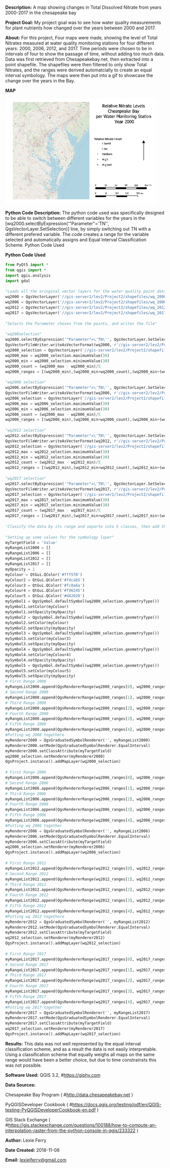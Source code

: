 **Description:** A map showing changes in Total Dissolved Nitrate from years 2000-2017 in the chesapeake bay

**Project Goal:** My project goal was to see how water quality measurements for plant nutrients how changed over the years between 2000 and 2017.

**About:** For this project, Four maps were made, showing the level of Total Nitrates measured at water quality monitoring stations for four different years: 2000, 2006, 2012, and 2017. Time periods were chosen to be in intervals of four to show the passage of time, without adding too much data. Data was first retrieved from Chesapeakebay.net, then extracted into a point shapefile. The shapefiles were then filtered to only show Total Nitrates, and the ranges were derived automatcially to create an equal interval symbology. The maps were then put into a gif to showcase the change over the years in the Bay.

**MAP**

![Project 2 GIF](https://github.com/lexiejferry/lexiejferry.github.io/blob/master/Chesapeake_Nitrates_Map/Nitrates.gif "Project1mapT2")


**Python Code Description:** The python code used was specifically designed to be able to switch between different variables for the years in the [wq2000.selectByExpression('"Parameter"=\'TN\'', QgsVectorLayer.SetSelection)] line, by simply switching out TN with a different prefered variable. The code creates a range for the variable selected and automatically assigns and Equal Interval Classification Scheme.
Python Code Used

**Python Code Used**
``` python
from PyQt5 import *
from qgis import *
import qgis.analysis
import gdal

"Loads all the oringinal vector layers for the water quality point data."
wq2000 = QgsVectorLayer('//gis-server2/lev2/Project2/shapefiles/wq_2000_r.shp', 'wq2000import', 'ogr')
wq2006 = QgsVectorLayer('//gis-server2/lev2/Project2/shapefiles/wq_2006_r.shp', 'wq2006import', 'ogr')
wq2012 = QgsVectorLayer('//gis-server2/lev2/Project2/shapefiles/wq_2012_r.shp', 'wq2012import', 'ogr')
wq2017 = QgsVectorLayer('//gis-server2/lev2/Project2/shapefiles/wq_2017_r.shp', 'wq2017import', 'ogr')

"Selects the Parameter chosen from the points, and writes the file"

"wq200selection"
wq2000.selectByExpression('"Parameter"=\'TN\'', QgsVectorLayer.SetSelection)
QgsVectorFileWriter.writeAsVectorFormat(wq2000, r'//gis-server2/lev2/Project2/shapefiles/selection/wq2000selection.gpkg', 'utf-8', wq2000.crs(), 'GPKG', True)
wq2000_selection = QgsVectorLayer('//gis-server2/lev2/Project2/shapefiles/selection/wq2000selection.gpkg', 'wq2000_selection', 'ogr')
wq2000_max = wq2000_selection.maximumValue(30)
wq2000_min = wq2000_selection.minimumValue(30)
wq2000_count = (wq2000_max - wq2000_min)/5
wq2000_ranges = [(wq2000_min),(wq2000_min+wq2000_count),(wq2000_min+(wq2000_count*2)),(wq2000_min+(wq2000_count*3)),(wq2000_min+(wq2000_count*4)),(wq2000_max)]

"wq2006 selection"
wq2006.selectByExpression('"Parameter"=\'TN\'', QgsVectorLayer.SetSelection)
QgsVectorFileWriter.writeAsVectorFormat(wq2006, r'//gis-server2/lev2/Project2/shapefiles/selection/wq2006selection.gpkg', 'utf-8', wq2006.crs(), 'GPKG', True)
wq2006_selection = QgsVectorLayer('//gis-server2/lev2/Project2/shapefiles/selection/wq2006selection.gpkg', 'wq2006_selection', 'ogr')
wq2006_max = wq2006_selection.maximumValue(30)
wq2006_min = wq2006_selection.minimumValue(30)
wq2006_count = (wq2006_max - wq2006_min)/5
wq2006_ranges = [(wq2006_min),(wq2006_min+wq2006_count),(wq2006_min+(wq2006_count*2)),(wq2006_min+(wq2006_count*3)),(wq2006_min+(wq2006_count*4)),(wq2006_max)]

"wq2012 selection"
wq2012.selectByExpression('"Parameter"=\'TN\'', QgsVectorLayer.SetSelection)
QgsVectorFileWriter.writeAsVectorFormat(wq2012, r'//gis-server2/lev2/Project2/shapefiles/selection/wq2012selection.gpkg', 'utf-8', wq2006.crs(), 'GPKG', True)
wq2012_selection = QgsVectorLayer('//gis-server2/lev2/Project2/shapefiles/selection/wq2012selection.gpkg', 'wq2012_selection', 'ogr')
wq2012_max = wq2012_selection.maximumValue(30)
wq2012_min = wq2012_selection.minimumValue(30)
wq2012_count = (wq2012_max - wq2012_min)/5
wq2012_ranges = [(wq2012_min),(wq2012_min+wq2012_count),(wq2012_min+(wq2012_count*2)),(wq2012_min+(wq2012_count*3)),(wq2012_min+(wq2012_count*4)),(wq2012_max)]

"wq2017 selection"
wq2017.selectByExpression('"Parameter"=\'TN\'', QgsVectorLayer.SetSelection)
QgsVectorFileWriter.writeAsVectorFormat(wq2017, r'//gis-server2/lev2/Project2/shapefiles/selection/wq2017selection.gpkg', 'utf-8', wq2012.crs(), 'GPKG', True)
wq2017_selection = QgsVectorLayer('//gis-server2/lev2/Project2/shapefiles/selection/wq2017selection.gpkg', 'wq2017_selection', 'ogr')
wq2017_max = wq2017_selection.maximumValue(30)
wq2017_min = wq2017_selection.minimumValue(30)
wq2017_count = (wq2017_max - wq2017_min)/5
wq2017_ranges = [(wq2017_min),(wq2017_min+wq2017_count),(wq2017_min+(wq2017_count*2)),(wq2017_min+(wq2017_count*3)),(wq2017_min+(wq2017_count*4)),(wq2017_max)]

'Classify the data by its range and separte into 5 classes, then add the map'

"Setting up some values for the symbology layer"
myTargetField = 'Value'
myRangeList2000 = []
myRangeList2006 = []
myRangeList2012 = []
myRangeList2017 = []
myOpacity = 1
myColour = QtGui.QColor('#fff5f0')
myColour2 = QtGui.QColor('#fdcab5')
myColour3 = QtGui.QColor('#fc8a6a')
myColour4 = QtGui.QColor('#f96245')
myColour5 = QtGui.QColor('#d42020')
mySymbol1 = QgsSymbol.defaultSymbol(wq2000_selection.geometryType())
mySymbol1.setColor(myColour)
mySymbol1.setOpacity(myOpacity)
mySymbol2 = QgsSymbol.defaultSymbol(wq2000_selection.geometryType())
mySymbol2.setColor(myColour)
mySymbol2.setOpacity(myOpacity)
mySymbol3 = QgsSymbol.defaultSymbol(wq2000_selection.geometryType())
mySymbol3.setColor(myColour3)
mySymbol3.setOpacity(myOpacity)
mySymbol4 = QgsSymbol.defaultSymbol(wq2000_selection.geometryType())
mySymbol4.setColor(myColour4)
mySymbol4.setOpacity(myOpacity)
mySymbol5 = QgsSymbol.defaultSymbol(wq2000_selection.geometryType())
mySymbol5.setColor(myColour5)
mySymbol5.setOpacity(myOpacity)
# First Range 2000
myRangeList2000.append(QgsRendererRange(wq2000_ranges[0], wq2000_ranges[1], mySymbol1, 'Lowest'))
# Second Range 2000
myRangeList2000.append(QgsRendererRange(wq2000_ranges[1], wq2000_ranges[2], mySymbol2, 'Low'))
# Third Range 2000
myRangeList2000.append(QgsRendererRange(wq2000_ranges[2], wq2000_ranges[3], mySymbol3, 'Medium'))
# Fourth Range 2000
myRangeList2000.append(QgsRendererRange(wq2000_ranges[3], wq2000_ranges[4], mySymbol4, 'High'))
# Fifth Range 2000
myRangeList2000.append(QgsRendererRange(wq2000_ranges[4], wq2000_ranges[5], mySymbol5, 'Highest'))
#Putting wq 2000 togethere
myRenderer2000 = QgsGraduatedSymbolRenderer('', myRangeList2000)
myRenderer2000.setMode(QgsGraduatedSymbolRenderer.EqualInterval)
myRenderer2000.setClassAttribute(myTargetField)
wq2000_selection.setRenderer(myRenderer2000)
QgsProject.instance().addMapLayer(wq2000_selection)

# First Range 2006
myRangeList2006.append(QgsRendererRange(wq2006_ranges[0], wq2006_ranges[1], mySymbol1, 'Lowest'))
# Second Range 2006
myRangeList2006.append(QgsRendererRange(wq2006_ranges[1], wq2006_ranges[2], mySymbol2, 'Low'))
# Third Range 2006
myRangeList2006.append(QgsRendererRange(wq2006_ranges[2], wq2006_ranges[3], mySymbol3, 'Medium'))
# Fourth Range 2006
myRangeList2006.append(QgsRendererRange(wq2006_ranges[3], wq2006_ranges[4], mySymbol4, 'High'))
# Fifth Range 2006
myRangeList2006.append(QgsRendererRange(wq2006_ranges[4], wq2006_ranges[5], mySymbol5, 'Highest'))
#Putting wq 2006 together
myRenderer2006 = QgsGraduatedSymbolRenderer('', myRangeList2006)
myRenderer2006.setMode(QgsGraduatedSymbolRenderer.EqualInterval)
myRenderer2006.setClassAttribute(myTargetField)
wq2006_selection.setRenderer(myRenderer2006)
QgsProject.instance().addMapLayer(wq2006_selection)

# First Range 2012
myRangeList2012.append(QgsRendererRange(wq2012_ranges[0], wq2012_ranges[1], mySymbol1, 'Lowest'))
# Second Range 2012
myRangeList2012.append(QgsRendererRange(wq2012_ranges[1], wq2012_ranges[2], mySymbol2, 'Low'))
# Third Range 2012
myRangeList2012.append(QgsRendererRange(wq2012_ranges[2], wq2012_ranges[3], mySymbol3, 'Medium'))
# Fourth Range 2012
myRangeList2012.append(QgsRendererRange(wq2012_ranges[3], wq2012_ranges[4], mySymbol4, 'High'))
# Fifth Range 2012
myRangeList2012.append(QgsRendererRange(wq2012_ranges[4], wq2012_ranges[5], mySymbol5, 'Highest'))
#Putting wq 2012 togethere
myRenderer2012 = QgsGraduatedSymbolRenderer('', myRangeList2012)
myRenderer2012.setMode(QgsGraduatedSymbolRenderer.EqualInterval)
myRenderer2012.setClassAttribute(myTargetField)
wq2012_selection.setRenderer(myRenderer2012)
QgsProject.instance().addMapLayer(wq2012_selection)

# First Range 2017
myRangeList2017.append(QgsRendererRange(wq2017_ranges[0], wq2017_ranges[1], mySymbol1, 'Lowest'))
# Second Range 2017
myRangeList2017.append(QgsRendererRange(wq2017_ranges[1], wq2017_ranges[2], mySymbol2, 'Low'))
# Third Range 2017
myRangeList2017.append(QgsRendererRange(wq2017_ranges[2], wq2017_ranges[3], mySymbol3, 'Medium'))
# Fourth Range 2017
myRangeList2017.append(QgsRendererRange(wq2017_ranges[3], wq2017_ranges[4], mySymbol4, 'High'))
# Fifth Range 2017
myRangeList2017.append(QgsRendererRange(wq2017_ranges[4], wq2017_ranges[5], mySymbol5, 'Highest'))
#Putting wq 2017 together
myRenderer2017 = QgsGraduatedSymbolRenderer('', myRangeList2017)
myRenderer2017.setMode(QgsGraduatedSymbolRenderer.EqualInterval)
myRenderer2017.setClassAttribute(myTargetField)
wq2017_selection.setRenderer(myRenderer2017)
QgsProject.instance().addMapLayer(wq2017_selection)

```

**Results:** This data was not well represented by the equal interval classification scheme, and as a result the data is not easily interpretable. Using a classification scheme that equally weighs all maps on the same range would have been a better choice, but due to time constrainsts this was not possible.

**Software Used:** QGIS 3.2, #https://giphy.com

**Data Sources:**

Chesapeake Bay Program ( #http://data.chesapeakebay.net )

PyQGISDeveloper Cookbook ( #https://docs.qgis.org/testing/pdf/en/QGIS-testing-PyQGISDeveloperCookbook-en.pdf )

GIS Stack Exchange ( #https://gis.stackexchange.com/questions/100188/how-to-compute-an-interpolation-raster-from-the-python-console-in-qgis/233322 )

**Author:** Lexie Ferry

**Date Created:** 2018-11-08

**Email:** lexiejferry@gmail.com

